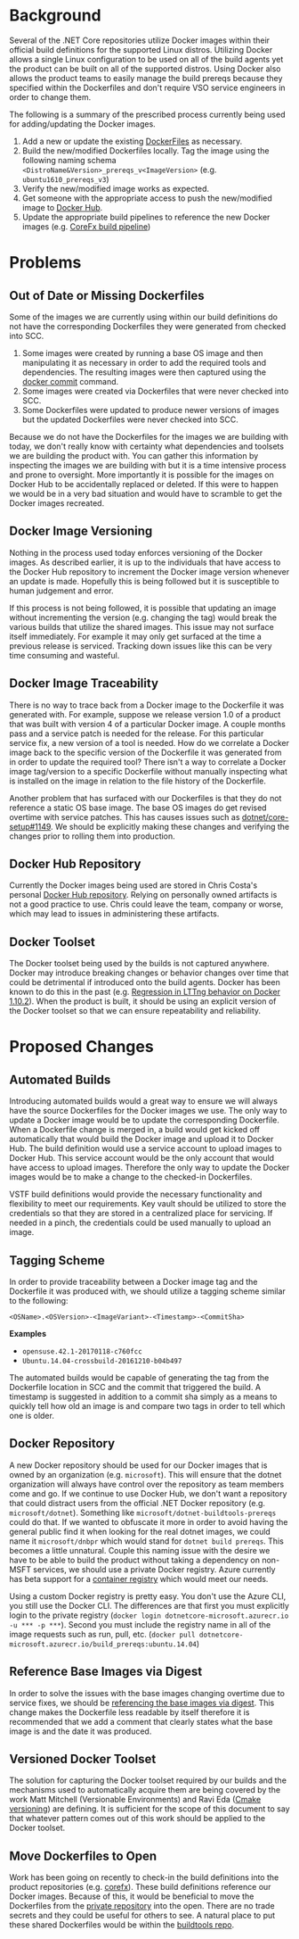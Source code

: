 # Background #
Several of the .NET Core repositories utilize Docker images within their official build definitions for the supported Linux distros.  Utilizing Docker allows a single Linux configuration to be used on all of the build agents yet the product can be built on all of the supported distros.  Using Docker also allows the product teams to easily manage the build prereqs because they specified within the Dockerfiles and don't require VSO service engineers in order to change them.

The following is a summary of the prescribed process currently being used for adding/updating the Docker images.

1. Add a new or update the existing [DockerFiles](https://devdiv.visualstudio.com/DevDiv/_git/DotNetCore?path=%2Fdockerfiles&version=GBmaster&_a=contents) as necessary.
2. Build the new/modified Dockerfiles locally.  Tag the image using the following naming schema `<DistroName&Version>_prereqs_v<ImageVersion>` (e.g. `ubuntu1610_prereqs_v3`)
3. Verify the new/modified image works as expected.
4. Get someone with the appropriate access to push the new/modified image to [Docker Hub](https://hub.docker.com/r/chcosta/dotnetcore/).
5. Update the appropriate build pipelines to reference the new Docker images (e.g. [CoreFx build pipeline](https://github.com/dotnet/corefx/blob/94780d59037393369d22def54466b2e13d81c435/buildpipeline/pipeline.json))

# Problems #

## Out of Date or Missing Dockerfiles ##
Some of the images we are currently using within our build definitions do not have the corresponding Dockerfiles they were generated from checked into SCC.  

1. Some images were created by running a base OS image and then manipulating it as necessary in order to add the required tools and dependencies.  The resulting images were then captured using the [docker commit](https://docs.docker.com/engine/reference/commandline/commit/) command.  
2. Some images were created via Dockerfiles that were never checked into SCC.
3. Some Dockerfiles were updated to produce newer versions of images but the updated Dockerfiles were never checked into SCC.

Because we do not have the Dockerfiles for the images we are building with today, we don't really know with certainty what dependencies and toolsets we are building the product with.  You can gather this information by inspecting the images we are building with but it is a time intensive process and prone to oversight.  More importantly it is possible for the images on Docker Hub to be accidentally replaced or deleted.  If this were to happen we would be in a very bad situation and would have to scramble to get the Docker images recreated.

## Docker Image Versioning ##
Nothing in the process used today enforces versioning of the Docker images.  As described earlier, it is up to the individuals that have access to the Docker Hub repository to increment the Docker image version whenever an update is made.  Hopefully this is being followed but it is susceptible to human judgement and error.

If this process is not being followed, it is possible that updating an image without incrementing the version (e.g. changing the tag) would break the various builds that utilize the shared images.  This issue may not surface itself immediately. For example it may only get surfaced at the time a previous release is serviced.  Tracking down issues like this can be very time consuming and wasteful.

## Docker Image Traceability ##
There is no way to trace back from a Docker image to the Dockerfile it was generated with.  For example, suppose we release version 1.0 of a product that was built with version 4 of a particular Docker image.  A couple months pass and a service patch is needed for the release.  For this particular service fix, a new version of a tool is needed.  How do we correlate a Docker image back to the specific version of the Dockerfile it was generated from in order to update the required tool?  There isn't a way to correlate a Docker image tag/version to a specific Dockerfile without manually inspecting what is installed on the image in relation to the file history of the Dockerfile.

Another problem that has surfaced with our Dockerfiles is that they do not reference a static OS base image.  The base OS images do get revised overtime with service patches.  This has causes issues such as [dotnet/core-setup#1149](https://github.com/dotnet/core-setup/pull/1149).  We should be explicitly making these changes and verifying the changes prior to rolling them into production.

## Docker Hub Repository ##
Currently the Docker images being used are stored in Chris Costa's personal [Docker Hub repository](https://hub.docker.com/r/chcosta/dotnetcore/).  Relying on personally owned artifacts is not a good practice to use.  Chris could leave the team, company or worse, which may lead to issues in administering these artifacts.

## Docker Toolset ##
The Docker toolset being used by the builds is not captured anywhere.  Docker may introduce breaking changes or behavior changes over time that could be detrimental if introduced onto the build agents.  Docker has been known to do this in the past (e.g. [Regression in LTTng behavior on Docker 1.10.2](https://github.com/docker/docker/issues/20818)).   When the product is built, it should be using an explicit version of the Docker toolset so that we can ensure repeatability and reliability.

# Proposed Changes #

## Automated Builds ##
Introducing automated builds would a great way to ensure we will always have the source Dockerfiles for the Docker images we use.  The only way to update a Docker image would be to update the corresponding Dockerfile.  When a Dockerfile change is merged in, a build would get kicked off automatically that would build the Docker image and upload it to Docker Hub.  The build definition would use a service account to upload images to Docker Hub.  This service account would be the only account that would have access to upload images.  Therefore the only way to update the Docker images would be to make a change to the checked-in Dockerfiles.

VSTF build definitions would provide the necessary functionality and flexibility to meet our requirements.  Key vault should be utilized to store the credentials so that they are stored in a centralized place for servicing.  If needed in a pinch, the credentials could be used manually to upload an image.  

## Tagging Scheme ##
In order to provide traceability between a Docker image tag and the Dockerfile it was produced with, we should utilize a tagging scheme similar to the following:

`<OSName>.<OSVersion>-<ImageVariant>-<Timestamp>-<CommitSha>`

**Examples**

- `opensuse.42.1-20170118-c760fcc`
- `Ubuntu.14.04-crossbuild-20161210-b04b497` 

The automated builds would be capable of generating the tag from the Dockerfile location in SCC and the commit that triggered the build.  A timestamp is suggested in addition to a commit sha simply as a means to quickly tell how old an image is and compare two tags in order to tell which one is older.

## Docker Repository ##
A new Docker repository should be used for our Docker images that is owned by an organization (e.g. `microsoft`).  This will ensure that the dotnet organization will always have control over the repository as team members come and go.  If we continue to use Docker Hub, we don't want a repository that could distract users from the official .NET Docker repository (e.g. `microsoft/dotnet`).  Something like `microsoft/dotnet-buildtools-prereqs` could do that. If we wanted to obfuscate it more in order to avoid having the general public find it when looking for the real dotnet images, we could name it `microsoft/dnbpr` which would stand for `dotnet build prereqs`.  This becomes a little unnatural.  Couple this naming issue with the desire we have to be able to build the product without taking a dependency on non-MSFT services, we should use a private Docker registry.  Azure currently has beta support for a [container registry](https://azure.microsoft.com/en-us/services/container-registry/) which would meet our needs.

Using a custom Docker registry is pretty easy. You don't use the Azure CLI, you still use the Docker CLI. The differences are that first you must explicitly login to the private registry (`docker login dotnetcore-microsoft.azurecr.io -u *** -p ***`). Second you must include the registry name in all of the image requests such as run, pull, etc. (`docker pull dotnetcore-microsoft.azurecr.io/build_prereqs:ubuntu.14.04`)

## Reference Base Images via Digest ##
In order to solve the issues with the base images changing overtime due to service fixes, we should be [referencing the base images via digest](https://docs.docker.com/engine/reference/builder/#/from).  This change makes the Dockerfile less readable by itself therefore it is recommended that we add a comment that clearly states what the base image is and the date it was produced.

## Versioned Docker Toolset ##
The solution for capturing the Docker toolset required by our builds and the mechanisms used to automatically acquire them are being covered by the work Matt Mitchell (Versionable Environments) and Ravi Eda ([Cmake versioning](https://github.com/dotnet/core-eng/blob/main/Documentation/Project-Docs/cmake-scenarios.md)) are defining.  It is sufficient for the scope of this document to say that whatever pattern comes out of this work should be applied to the Docker toolset.

## Move Dockerfiles to Open ##
Work has been going on recently to check-in the build definitions into the product repositories (e.g. [corefx](https://github.com/dotnet/corefx/tree/master/buildpipeline)).  These build definitions reference our Docker images.  Because of this, it would be beneficial to move the Dockerfiles from the [private repository](https://devdiv.visualstudio.com/DevDiv/_git/DotNetCore?path=%2Fdockerfiles&version=GBmaster&_a=contents) into the open.  There are no trade secrets and they could be useful for others to see.  A natural place to put these shared Dockerfiles would be within the [buildtools repo](https://github.com/dotnet/buildtools).

